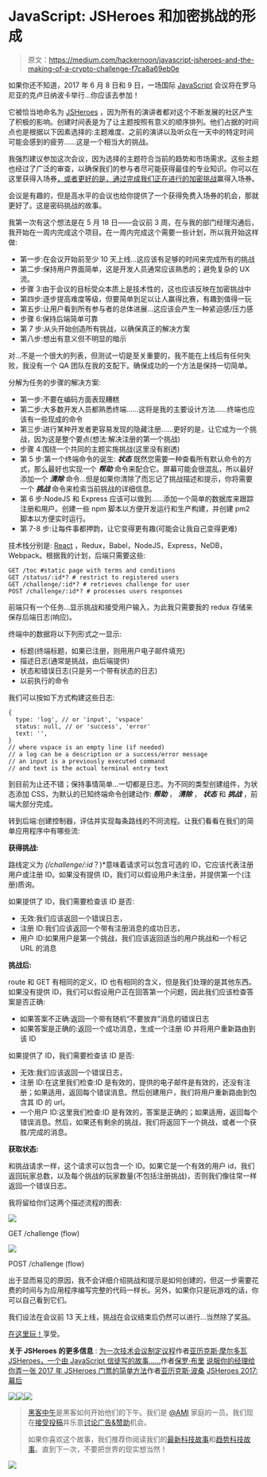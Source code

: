# JavaScript: JSHeroes 和加密挑战的形成

> 原文：<https://medium.com/hackernoon/javascript-jsheroes-and-the-making-of-a-crypto-challenge-f7ca8a69eb0e>

如果你还不知道，2017 年 6 月 8 日和 9 日，一场国际 [JavaScript](https://hackernoon.com/tagged/javascript) 会议将在罗马尼亚的克卢日纳波卡举行…你应该去参加！

它被恰当地命名为 [JSHeroes](http://jsheroes.io) ，因为所有的演讲者都对这个不断发展的社区产生了积极的影响。创建时间表是为了让主题按照有意义的顺序排列。他们占据的时间点也是根据以下因素选择的:主题难度、之前的演讲以及听众在一天中的特定时间可能会感到的疲劳……这是一个相当大的挑战。

我强烈建议参加这次会议，因为选择的主题符合当前的趋势和市场需求。这些主题也经过了广泛的审查，以确保我们的参与者尽可能获得最佳的专业知识。你可以在这里获得入场券[，或者更好的是，](http://www.jsheroes.io/tickets.html)[通过完成我们正在进行的加密挑战](http://crypto.jsheroes.io/)赢得入场券。

会议是有趣的，但是高水平的会议也给你提供了一个获得免费入场券的机会，那就更好了。这是密码挑战的故事。

我第一次有这个想法是在 5 月 18 日——会议前 3 周，在与我的部门经理沟通后，我开始在一周内完成这个项目。在一周内完成这个需要一些计划，所以我开始这样做:

*   第一步:在会议开始前至少 10 天上线…这应该有足够的时间来完成所有的挑战
*   第二步:保持用户界面简单，这是开发人员通常应该熟悉的；避免复杂的 UX 流。
*   步骤 3:由于会议的目标受众本质上是技术性的，这也应该反映在加密挑战中
*   第四步:逐步提高难度等级，但要简单到足以让人赢得比赛，有趣到值得一玩
*   第五步:让用户看到所有参与者的总体进展…这应该会产生一种紧迫感/压力感
*   步骤 6:保持后端简单可靠
*   第 7 步:从头开始创造所有挑战，以确保真正的解决方案
*   第八步:想出有意义但不明显的暗示

对…不是一个很大的列表，但测试一切是至关重要的，我不能在上线后有任何失败，我没有一个 QA 团队在我的支配下。确保成功的一个方法是保持一切简单。

分解为任务的步骤的解决方案:

*   第一步:不要在编码方面表现糟糕
*   第二步:大多数开发人员都熟悉终端……这将是我的主要设计方法……终端也应该有一些现成的命令
*   第三步:进行某种开发者更容易发现的隐藏注册……更好的是，让它成为一个挑战，因为这是整个要点(想法:解决注册的第一个挑战)
*   步骤 4:围绕一个共同的主题实施挑战(这里没有剧透)
*   第 5 步:第一个终端命令的诞生: ***状态*** 既然您需要一种查看所有默认命令的方式，那么最好也实现一个 ***帮助*** 命令来配合它。屏幕可能会很混乱，所以最好添加一个 ***清除*** 命令…但是如果你清除了而忘记了挑战描述和提示，你将需要一个 ***挑战*** 命令来检索当前挑战的详细信息。
*   第 6 步:NodeJS 和 Express 应该可以做到……添加一个简单的数据库来跟踪注册和用户。创建一些 npm 脚本以方便开发运行和生产构建，并创建 pm2 脚本以方便实时运行。
*   第 7-8 步:让每件事都押韵，让它变得更有趣(可能会让我自己变得更难)

技术栈分别是: [React](https://hackernoon.com/tagged/react) ，Redux，Babel，NodeJS，Express，NeDB，Webpack。根据我的计划，后端只需要这些:

```
GET /toc #static page with terms and conditions
GET /status/:id*? # restrict to registered users
GET /challenge/:id*? # retrieves challenge for user
POST /challenge/:id*? # processes users responses
```

前端只有一个任务…显示挑战和接受用户输入，为此我只需要我的 redux 存储来保存后端日志(响应)。

终端中的数据将以下列形式之一显示:

*   标题(终端标题，如果已注册，则用用户电子邮件填充)
*   描述日志(通常是挑战，由后端提供)
*   状态和错误日志(只是另一个带有状态的日志)
*   以前执行的命令

我们可以按如下方式构建这些日志:

```
{
  type: 'log', // or 'input', 'vspace'
  status: null, // or 'success', 'error'
  text: '',
}
// where vspace is an empty line (if needed)
// a log can be a description or a success/error message
// an input is a previously executed command
// and text is the actual terminal entry text
```

到目前为止还不错；保持事情简单…一切都是日志。为不同的类型创建组件，为状态添加 CSS，为默认的已知终端命令创建动作: ***帮助*** ， ***清除*** ， ***状态*** 和 ***挑战*** ，前端大部分完成。

转到后端:创建控制器，评估并实现每条路线的不同流程。让我们看看在我们的简单应用程序中有哪些流:

**获得挑战:**

路线定义为 *(/challenge/:id*？)*意味着请求可以包含可选的 ID，它应该代表注册用户或注册 ID。如果没有提供 ID，我们可以假设用户未注册，并提供第一个(注册)质询。

如果提供了 ID，我们需要检查该 ID 是否:

*   无效:我们应该返回一个错误日志，
*   注册 ID:我们应该返回一个带有注册消息的成功日志，
*   用户 ID:如果用户是第一个挑战，我们应该返回适当的用户挑战和一个标记 URL 的消息

**挑战后:**

route 和 GET 有相同的定义，ID 也有相同的含义，但是我们处理的是其他东西。如果没有提供 ID，我们可以假设用户正在回答第一个问题，因此我们应该检查答案是否正确:

*   如果答案不正确:返回一个带有随机“不要放弃”消息的错误日志
*   如果答案是正确的:返回一个成功消息，生成一个注册 ID 并将用户重新路由到该 ID

如果提供了 ID，我们需要检查该 ID 是否:

*   无效:我们应该返回一个错误日志，
*   注册 ID:在这里我们检查:ID 是有效的，提供的电子邮件是有效的，还没有注册；如果适用，返回每个错误消息。然后创建用户，我们将用户重新路由到包含其 ID 的 url。
*   一个用户 ID:这里我们检查:ID 是有效的，答案是正确的；如果适用，返回每个错误消息。然后，如果还有剩余的挑战，我们将返回下一个挑战，或者一个获胜/完成的消息。

**获取状态:**

和挑战请求一样，这个请求可以包含一个 ID。如果它是一个有效的用户 id，我们返回玩家总数，以及每个挑战的玩家数量(不包括注册挑战)，否则我们像往常一样返回一个错误日志。

我将留给你们这两个描述流程的图表:

![](img/c2b3e086ef6ea08c733ff6b7615cd43b.png)

GET /challenge (flow)

![](img/94e3cc54842004a801610cbdc3290614.png)

POST /challenge (flow)

出于显而易见的原因，我不会详细介绍挑战和提示是如何创建的，但这一步需要花费的时间与为应用程序编写完整的代码一样长。另外，如果你只是玩游戏的话，你可以自己看到它们。

我们设法在会议前 13 天上线，挑战在会议结束后仍然可以进行…当然除了奖品。

[在这里玩！](http://crypto.jsheroes.io/)享受。

**关于 JSHeroes 的更多信息** :
[为一次技术会议制定议程](/cluj-javascripters/building-the-agenda-for-a-tech-conference-bf9a9fd8fd39)作者[亚历克斯·摩尔多瓦](https://medium.com/u/93d08ec35da2?source=post_page-----f7ca8a69eb0e--------------------------------)
[JSHeroes，一个由 JavaScript 信徒写的故事……](/cluj-javascripters/jsheroes-a-story-written-by-javascript-believers-7b1067f46e95)作者[保罗·布里](https://medium.com/u/7b739c52332f?source=post_page-----f7ca8a69eb0e--------------------------------)
[说服你的经理给你弄一张 2017 年 JSHeroes 门票的简单方法](/cluj-javascripters/simple-ways-to-convince-your-boss-to-get-you-a-ticket-to-jsheroes-2017-6c4020f46ebc)作者[亚历克斯·波桑](https://medium.com/u/517ce1cc0a4e?source=post_page-----f7ca8a69eb0e--------------------------------)
[JSHeroes 2017:幕后](/cluj-javascripters/jsheroes-2017-behind-the-scenes-f02d40413cb1)

[![](img/50ef4044ecd4e250b5d50f368b775d38.png)](http://bit.ly/HackernoonFB)[![](img/979d9a46439d5aebbdcdca574e21dc81.png)](https://goo.gl/k7XYbx)[![](img/2930ba6bd2c12218fdbbf7e02c8746ff.png)](https://goo.gl/4ofytp)

> [黑客中午](http://bit.ly/Hackernoon)是黑客如何开始他们的下午。我们是 [@AMI](http://bit.ly/atAMIatAMI) 家庭的一员。我们现在[接受投稿](http://bit.ly/hackernoonsubmission)并乐意[讨论广告&赞助](mailto:partners@amipublications.com)机会。
> 
> 如果你喜欢这个故事，我们推荐你阅读我们的[最新科技故事](http://bit.ly/hackernoonlatestt)和[趋势科技故事](https://hackernoon.com/trending)。直到下一次，不要把世界的现实想当然！

![](img/be0ca55ba73a573dce11effb2ee80d56.png)